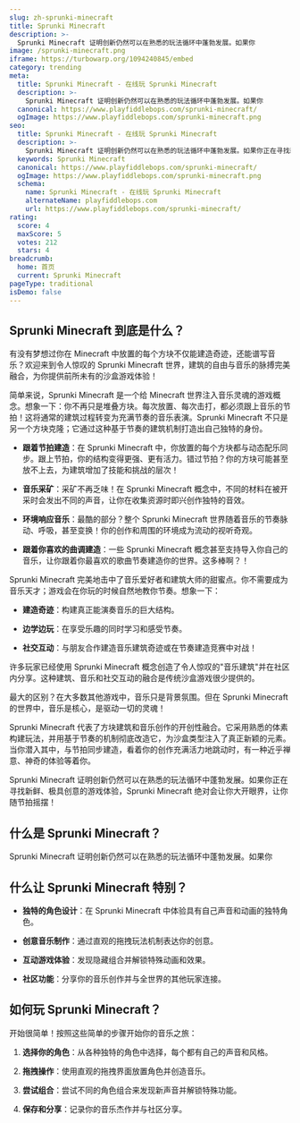 ```yaml
---
slug: zh-sprunki-minecraft
title: Sprunki Minecraft
description: >-
  Sprunki Minecraft 证明创新仍然可以在熟悉的玩法循环中蓬勃发展。如果你
image: /sprunki-minecraft.png
iframe: https://turbowarp.org/1094240845/embed
category: trending
meta:
  title: Sprunki Minecraft - 在线玩 Sprunki Minecraft
  description: >-
    Sprunki Minecraft 证明创新仍然可以在熟悉的玩法循环中蓬勃发展。如果你
  canonical: https://www.playfiddlebops.com/sprunki-minecraft/
  ogImage: https://www.playfiddlebops.com/sprunki-minecraft.png
seo:
  title: Sprunki Minecraft - 在线玩 Sprunki Minecraft
  description: >-
    Sprunki Minecraft 证明创新仍然可以在熟悉的玩法循环中蓬勃发展。如果你正在寻找新鲜、极具创意的游戏体验，Sprunki Minecraft 绝对会让你大开眼界，让你随节拍摇摆！
  keywords: Sprunki Minecraft
  canonical: https://www.playfiddlebops.com/sprunki-minecraft/
  ogImage: https://www.playfiddlebops.com/sprunki-minecraft.png
  schema:
    name: Sprunki Minecraft - 在线玩 Sprunki Minecraft
    alternateName: playfiddlebops.com
    url: https://www.playfiddlebops.com/sprunki-minecraft/
rating:
  score: 4
  maxScore: 5
  votes: 212
  stars: 4
breadcrumb:
  home: 首页
  current: Sprunki Minecraft
pageType: traditional
isDemo: false
---
```


## Sprunki Minecraft 到底是什么？

有没有梦想过你在 Minecraft 中放置的每个方块不仅能建造奇迹，还能谱写音乐？欢迎来到令人惊叹的 Sprunki Minecraft 世界，建筑的自由与音乐的脉搏完美融合，为你提供前所未有的沙盒游戏体验！

简单来说，Sprunki Minecraft 是一个给 Minecraft 世界注入音乐灵魂的游戏概念。想象一下：你不再只是堆叠方块。每次放置、每次击打，都必须跟上音乐的节拍！这将通常的建筑过程转变为充满节奏的音乐表演。Sprunki Minecraft 不只是另一个方块克隆；它通过这种基于节奏的建筑机制打造出自己独特的身份。

- **跟着节拍建造**：在 Sprunki Minecraft 中，你放置的每个方块都与动态配乐同步。跟上节拍，你的结构变得更强、更有活力。错过节拍？你的方块可能甚至放不上去，为建筑增加了技能和挑战的层次！

- **音乐采矿**：采矿不再乏味！在 Sprunki Minecraft 概念中，不同的材料在被开采时会发出不同的声音，让你在收集资源时即兴创作独特的音效。

- **环境响应音乐**：最酷的部分？整个 Sprunki Minecraft 世界随着音乐的节奏脉动、呼吸，甚至变换！你的创作和周围的环境成为流动的视听奇观。

- **跟着你喜欢的曲调建造**：一些 Sprunki Minecraft 概念甚至支持导入你自己的音乐，让你跟着你最喜欢的歌曲节奏建造你的世界。这多棒啊？！

Sprunki Minecraft 完美地击中了音乐爱好者和建筑大师的甜蜜点。你不需要成为音乐天才；游戏会在你玩的时候自然地教你节奏。想象一下：

- **建造奇迹**：构建真正能演奏音乐的巨大结构。

- **边学边玩**：在享受乐趣的同时学习和感受节奏。

- **社交互动**：与朋友合作建造音乐建筑奇迹或在节奏建造竞赛中对战！

许多玩家已经使用 Sprunki Minecraft 概念创造了令人惊叹的"音乐建筑"并在社区内分享。这种建筑、音乐和社交互动的融合是传统沙盒游戏很少提供的。

最大的区别？在大多数其他游戏中，音乐只是背景氛围。但在 Sprunki Minecraft 的世界中，音乐是核心，是驱动一切的灵魂！

Sprunki Minecraft 代表了方块建筑和音乐创作的开创性融合。它采用熟悉的体素构建玩法，并用基于节奏的机制彻底改造它，为沙盒类型注入了真正新颖的元素。当你潜入其中，与节拍同步建造，看着你的创作充满活力地跳动时，有一种近乎禅意、神奇的体验等着你。

Sprunki Minecraft 证明创新仍然可以在熟悉的玩法循环中蓬勃发展。如果你正在寻找新鲜、极具创意的游戏体验，Sprunki Minecraft 绝对会让你大开眼界，让你随节拍摇摆！

## 什么是 Sprunki Minecraft？

Sprunki Minecraft 证明创新仍然可以在熟悉的玩法循环中蓬勃发展。如果你

## 什么让 Sprunki Minecraft 特别？

- **独特的角色设计**：在 Sprunki Minecraft 中体验具有自己声音和动画的独特角色。

- **创意音乐制作**：通过直观的拖拽玩法机制表达你的创意。

- **互动游戏体验**：发现隐藏组合并解锁特殊动画和效果。

- **社区功能**：分享你的音乐创作并与全世界的其他玩家连接。

## 如何玩 Sprunki Minecraft？

开始很简单！按照这些简单的步骤开始你的音乐之旅：

1. **选择你的角色**：从各种独特的角色中选择，每个都有自己的声音和风格。

1. **拖拽操作**：使用直观的拖拽界面放置角色并创造音乐。

1. **尝试组合**：尝试不同的角色组合来发现新声音并解锁特殊功能。

1. **保存和分享**：记录你的音乐杰作并与社区分享。